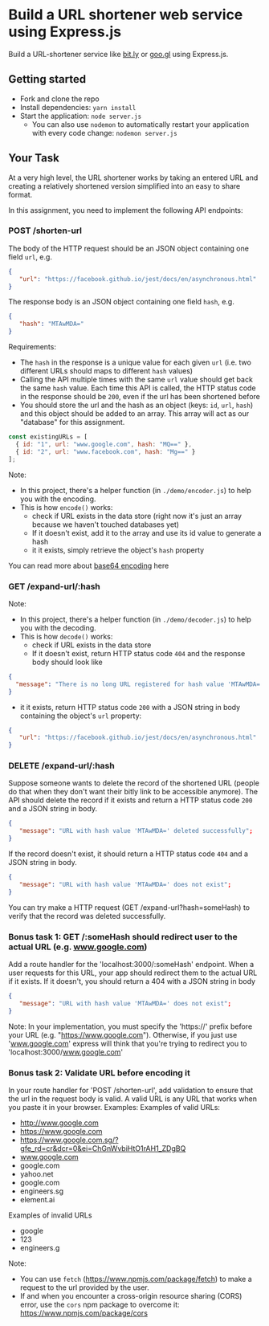 # Build a URL shortener web service using Express.js 

Build a URL-shortener service like [bit.ly](https://bitly.com/) or [goo.gl](https://goo.gl/) using Express.js.

## Getting started
- Fork and clone the repo
- Install dependencies: `yarn install`
- Start the application: `node server.js`
  - You can also use `nodemon` to automatically restart your application with every code change: `nodemon server.js`

## Your Task

At a very high level, the URL shortener works by taking an entered URL and creating a relatively shortened version simplified into an easy to share format.

In this assignment, you need to implement the following API endpoints:

### POST /shorten-url

The body of the HTTP request should be an JSON object containing one field `url`, e.g.

```json
{
   "url": "https://facebook.github.io/jest/docs/en/asynchronous.html"
}
```

The response body is an JSON object containing one field `hash`, e.g.

```json
{
   "hash": "MTAwMDA="
}
```

Requirements:

- The `hash` in the response is a unique value for each given `url` (i.e. two different URLs should maps to different `hash` values)
- Calling the API multiple times with the same `url` value should get back the same `hash` value. Each time this API is called, the HTTP status code in the response should be `200`, even if the url has been shortened before
- You should store the url and the hash as an object (keys: `id`, `url`, `hash`) and this object should be added to an array. This array will act as our "database" for this assignment.
```javascript
const existingURLs = [
  { id: "1", url: "www.google.com", hash: "MQ==" },
  { id: "2", url: "www.facebook.com", hash: "Mg==" }
];
```

Note:
- In this project, there's a helper function (in `./demo/encoder.js`) to help you with the encoding.
- This is how `encode()` works:
  - check if URL exists in the data store (right now it's just an array because we haven't touched databases yet)
  - If it doesn't exist, add it to the array and use its id value to generate a hash
  - it it exists, simply retrieve the object's `hash` property

You can read more about [base64 encoding](https://developer.mozilla.org/en-US/docs/Web/API/WindowBase64/Base64_encoding_and_decoding) here

### GET /expand-url/:hash

Note:
- In this project, there's a helper function (in `./demo/decoder.js`) to help you with the decoding.
- This is how `decode()` works:
  - check if URL exists in the data store
  - If it doesn't exist, return HTTP status code `404` and the response body should look like

```json
{
  "message": "There is no long URL registered for hash value 'MTAwMDA='";
}
```
  - it it exists, return HTTP status code `200` with a JSON string in body containing the object's `url` property:

```json
{
   "url": "https://facebook.github.io/jest/docs/en/asynchronous.html"
}
```

### DELETE /expand-url/:hash

Suppose someone wants to delete the record of the shortened URL (people do that when they don't want their bitly link to be accessible anymore). The API should delete the record if it exists and return a HTTP status code `200` and a JSON string in body.

```json
{
   "message": "URL with hash value 'MTAwMDA=' deleted successfully";
}
```

If the record doesn't exist, it should return a HTTP status code `404` and a JSON string in body.

```json
{
   "message": "URL with hash value 'MTAwMDA=' does not exist";
}
```

You can try make a HTTP request (GET /expand-url?hash=someHash) to verify that the record was deleted successfully.

### Bonus task 1: GET /:someHash should redirect user to the actual URL (e.g. www.google.com)

Add a route handler for the 'localhost:3000/:someHash' endpoint. When a user requests for this URL, your app should redirect them to the actual URL if it exists. If it doesn't, you should return a 404 with a JSON string in body

```json
{
   "message": "URL with hash value 'MTAwMDA=' does not exist";
}
```

Note: In your implementation, you must specify the 'https://' prefix before your URL (e.g. "https://www.google.com"). Otherwise, if you just use 'www.google.com' express will think that you're trying to redirect you to 'localhost:3000/www.google.com'


### Bonus task 2: Validate URL before encoding it

In your route handler for 'POST /shorten-url', add validation to ensure that the url in the request body is valid.
A valid URL is any URL that works when you paste it in your browser. Examples: 
Examples of valid URLs:
- http://www.google.com
- https://www.google.com
- https://www.google.com.sg/?gfe_rd=cr&dcr=0&ei=ChGnWvbiHtO1rAH1_ZDgBQ
- www.google.com
- google.com
- yahoo.net
- google.com
- engineers.sg
- element.ai

Examples of invalid URLs
- google
- 123
- engineers.g

Note:
- You can use `fetch` (https://www.npmjs.com/package/fetch) to make a request to the url provided by the user.  
- If and when you encounter a cross-origin resource sharing (CORS) error, use the `cors` npm package to overcome it: https://www.npmjs.com/package/cors
